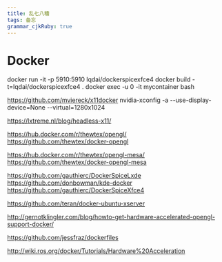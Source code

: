 ```yaml
---
title: 乱七八糟
tags: 备忘
grammar_cjkRuby: true
---
```


# Docker
docker run -it -p 5910:5910  lqdai/dockerspicexfce4
docker build -t=lqdai/dockerspicexfce4  .
docker exec -u 0 -it mycontainer bash

https://github.com/mviereck/x11docker
nvidia-xconfig -a --use-display-device=None --virtual=1280x1024


https://lxtreme.nl/blog/headless-x11/

https://hub.docker.com/r/thewtex/opengl/
https://github.com/thewtex/docker-opengl
 
 
https://hub.docker.com/r/thewtex/opengl-mesa/
https://github.com/thewtex/docker-opengl-mesa

https://github.com/gauthierc/DockerSpiceLxde
https://github.com/donbowman/kde-docker
https://github.com/gauthierc/DockerSpiceXfce4

https://github.com/teran/docker-ubuntu-xserver


http://gernotklingler.com/blog/howto-get-hardware-accelerated-opengl-support-docker/

https://github.com/jessfraz/dockerfiles

http://wiki.ros.org/docker/Tutorials/Hardware%20Acceleration